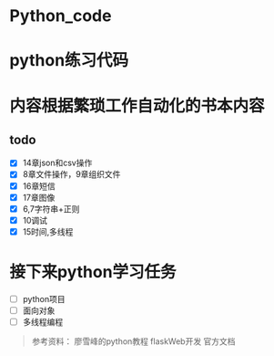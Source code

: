 # Python_code
# python练习代码
# 内容根据繁琐工作自动化的书本内容

## todo
- [x] 14章json和csv操作
- [x] 8章文件操作，9章组织文件
- [x] 16章短信
- [x] 17章图像
- [x] 6,7字符串+正则
- [x] 10调试
- [x] 15时间,多线程

# 接下来python学习任务
- [ ] python项目
- [ ] 面向对象
- [ ] 多线程编程

> 参考资料：
廖雪峰的python教程
flaskWeb开发
官方文档
